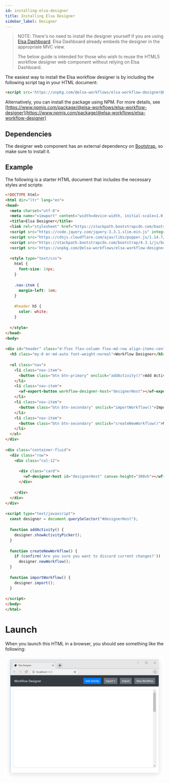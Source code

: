 ```yaml
---
id: installing-elsa-designer
title: Installing Elsa Designer
sidebar_label: Designer
---
```


> NOTE: There's no need to install the designer yourself if you are using [Elsa Dashboard](./installing-elsa-dashboard.md). Elsa Dashboard already embeds the designer in the appropriate MVC view.
>
> The below guide is intended for those who wish to reuse the HTML5 workflow designer web component without relying on Elsa Dashboard.

The easiest way to install the Elsa workflow designer is by including the following script tag in your HTML document:

```html
<script src='https://unpkg.com/@elsa-workflows/elsa-workflow-designer@0.0.61/dist/elsa-workflow-designer.js'></script>
```

Alternatively, you can install the package using NPM. For more details, see [https://www.npmjs.com/package/@elsa-workflows/elsa-workflow-designer](https://www.npmjs.com/package/@elsa-workflows/elsa-workflow-designer)

## Dependencies

The designer web component has an external dependency on [Bootstrap](https://getbootstrap.com/), so make sure to install it.


## Example

The following is a starter HTML document that includes the necessary styles and scripts:

```html
<!DOCTYPE html>
<html dir="ltr" lang="en">
<head>
  <meta charset="utf-8">
  <meta name="viewport" content="width=device-width, initial-scale=1.0, minimum-scale=1.0, maximum-scale=5.0">
  <title>Elsa Designer</title>
  <link rel="stylesheet" href="https://stackpath.bootstrapcdn.com/bootstrap/4.3.1/css/bootstrap.min.css" integrity="sha384-ggOyR0iXCbMQv3Xipma34MD+dH/1fQ784/j6cY/iJTQUOhcWr7x9JvoRxT2MZw1T" crossorigin="anonymous">
  <script src="https://code.jquery.com/jquery-3.3.1.slim.min.js" integrity="sha384-q8i/X+965DzO0rT7abK41JStQIAqVgRVzpbzo5smXKp4YfRvH+8abtTE1Pi6jizo" crossorigin="anonymous"></script>
  <script src="https://cdnjs.cloudflare.com/ajax/libs/popper.js/1.14.7/umd/popper.min.js" integrity="sha384-UO2eT0CpHqdSJQ6hJty5KVphtPhzWj9WO1clHTMGa3JDZwrnQq4sF86dIHNDz0W1" crossorigin="anonymous"></script>
  <script src="https://stackpath.bootstrapcdn.com/bootstrap/4.3.1/js/bootstrap.min.js" integrity="sha384-JjSmVgyd0p3pXB1rRibZUAYoIIy6OrQ6VrjIEaFf/nJGzIxFDsf4x0xIM+B07jRM" crossorigin="anonymous"></script>
  <script src='https://unpkg.com/@elsa-workflows/elsa-workflow-designer@0.0.61/dist/elsa-workflow-designer.js'></script>

  <style type="text/css">
    html {
      font-size: 14px;
    }

    .nav-item {
      margin-left: 1em;
    }

    #header h5 {
      color: white;
    }

  </style>
</head>
<body>

<div id="header" class="d-flex flex-column flex-md-row align-items-center p-3 px-md-4 mb-3 bg-dark border-bottom shadow-sm">
  <h5 class="my-0 mr-md-auto font-weight-normal">Workflow Designer</h5>

  <ul class="nav">
    <li class="nav-item">
      <button class="btn btn-primary" onclick="addActivity()">Add Activity</button>
    </li>
    <li class="nav-item">
      <wf-export-button workflow-designer-host="designerHost"></wf-export-button>
    </li>
    <li class="nav-item">
      <button class="btn btn-secondary" onclick="importWorkflow()">Import</button>
    </li>
    <li class="nav-item">
      <button class="btn btn-secondary" onclick="createNewWorkflow()">New Workflow</button>
    </li>
  </ul>
</div>

<div class="container-fluid">
  <div class="row">
    <div class="col-12">

      <div class="card">
        <wf-designer-host id="designerHost" canvas-height="300vh"></wf-designer-host>
      </div>

    </div>
  </div>
</div>

<script type="text/javascript">
  const designer = document.querySelector("#designerHost");

  function addActivity() {
    designer.showActivityPicker();
  }

  function createNewWorkflow() {
    if (confirm('Are you sure you want to discard current changes?'))
      designer.newWorkflow();
  }

  function importWorkflow() {
    designer.import();
  }

</script>
</body>
</html>

```

# Launch

When you launch this HTML in a browser, you should see something like the following:

![](assets/elsa-designer-sample-1.png)